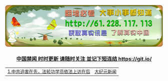 
<div align=center>
<img src="img/23760ss00.jpg" width=880>
</div>

<div align=center>
<h3><a href="https://">中国禁闻 时时更新 请随时关注 並记下短连结 https://git.io/ </a></h3></div>

<table>
  <tr>
    <td><a href="#1">1.中共迫害在先，法轮功学员依法上访在后</a> </td>
    <td><a href="#1">大纪元新闻</a> </td>
 </tr>
      
      
      
      
      
      
      
      
      
      
      
      
      
 </table>
